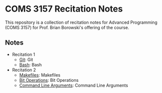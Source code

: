 # COMS 3157 Recitation Notes

This repository is a collection of recitation notes for Advanced Programming (COMS 3157)
for Prof. Brian Borowski's offering of the course.


## Notes

- Recitation 1
    - [Git](recitation_1/git.md): Git
    - [Bash](recitation_1/bash.md): Bash
- Recitation 2
    - [Makefiles](recitation_2/makefile.md): Makefiles
    - [Bit Operations](recitation_2/bit_operators.md): Bit Operations
    - [Command Line Arguments](recitation_2/command_line_arguments.md): Command Line Arguments
    
